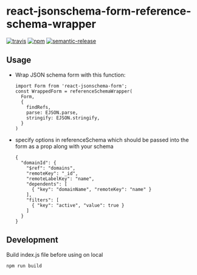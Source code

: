 # react-jsonschema-form-reference-schema-wrapper

[![travis][travis-image]][travis-url]
[![npm][npm-image]][npm-url]
[![semantic-release][semantic-release-image]][semantic-release-url]

[travis-image]:            https://img.shields.io/travis/poetic/react-jsonschema-form-reference-schema-wrapper.svg?branch=master
[travis-url]:              https://travis-ci.org/poetic/react-jsonschema-form-reference-schema-wrapper
[npm-image]:               https://img.shields.io/npm/v/react-jsonschema-form-reference-schema-wrapper.svg
[npm-url]:                 https://npmjs.org/package/react-jsonschema-form-reference-schema-wrapper
[semantic-release-image]:  https://img.shields.io/badge/%20%20%F0%9F%93%A6%F0%9F%9A%80-semantic--release-e10079.svg
[semantic-release-url]:    https://github.com/semantic-release/semantic-release

## Usage
- Wrap JSON schema form with this function:
  ```
  import Form from 'react-jsonschema-form';
  const WrappedForm = referenceSchemaWrapper(
    Form,
    {
      findRefs,
      parse: EJSON.parse,
      stringify: EJSON.stringify,
    }
  )
  ```

- specify options in referenceSchema which should be passed into the form as
  a prop along with your schema
  ```
  {
    "domainId": {
      "$ref": "domains",
      "remoteKey": "_id",
      "remoteLabelKey": "name",
      "dependents": [
        { "key": "domainName", "remoteKey": "name" }
      ],
      "filters": [
        { "key": "active", "value": true }
      ]
    }
  }
  ```

## Development
Build index.js file before using on local
```
npm run build
```

